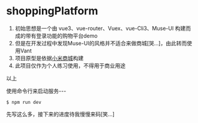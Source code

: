 # shoppingPlatform

1.	初始思想是一个由 vue3、vue-router、Vuex、vue-Cli3、Muse-UI 构建而成的带有登录功能的购物平台demo
2.	但是在开发过程中发现Muse-UI的风格并不适合来做商城[哭...]，由此转而使用Vant
3.	项目原型是依据[小米商城](https://m.mi.com/)构建
4.	此项目仅作为个人练习使用，不得用于商业用途

以上


使用命令行来启动服务---
```` 
$ npm run dev

````


先写这么多，接下来的进度待我慢慢来码[笑...]


